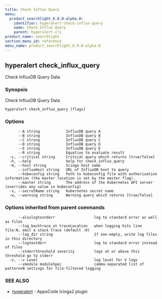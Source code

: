 ```yaml
---
title: Check Influx Query
menu:
  product_searchlight_6.0.0-alpha.0:
    identifier: hyperalert-check-influx-query
    name: Check Influx Query
    parent: hyperalert-cli
product_name: searchlight
section_menu_id: reference
menu_name: product_searchlight_6.0.0-alpha.0
---
```

## hyperalert check_influx_query

Check InfluxDB Query Data

### Synopsis

Check InfluxDB Query Data

```
hyperalert check_influx_query [flags]
```

### Options

```
      --A string            InfluxDB query A
      --B string            InfluxDB query B
      --C string            InfluxDB query C
      --D string            InfluxDB query D
      --E string            InfluxDB query E
      --R string            Equation to evaluate result
  -c, --critical string     Critical query which returns [true/false]
  -h, --help                help for check_influx_query
  -H, --host string         Icinga host name
      --influxHost string   URL of InfluxDB host to query
      --kubeconfig string   Path to kubeconfig file with authorization information (the master location is set by the master flag).
      --master string       The address of the Kubernetes API server (overrides any value in kubeconfig)
  -s, --secretName string   Kubernetes secret name
  -w, --warning string      Warning query which returns [true/false]
```

### Options inherited from parent commands

```
      --alsologtostderr                  log to standard error as well as files
      --log_backtrace_at traceLocation   when logging hits line file:N, emit a stack trace (default :0)
      --log_dir string                   If non-empty, write log files in this directory
      --logtostderr                      log to standard error instead of files
      --stderrthreshold severity         logs at or above this threshold go to stderr
  -v, --v Level                          log level for V logs
      --vmodule moduleSpec               comma-separated list of pattern=N settings for file-filtered logging
```

### SEE ALSO

* [hyperalert](/docs/reference/hyperalert/hyperalert.md)	 - AppsCode Icinga2 plugin


